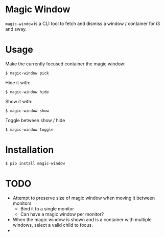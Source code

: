 # Magic Window
`magic-window` is a CLI tool to fetch and dismiss a window / container for i3 and sway.

# Usage
Make the currently focused container the magic window:
```
$ magic-window pick
```
Hide it with:
```
$ magic-window hide
```
Show it with:
```
$ magic-window show
```
Toggle between show / hide
```
$ magic-window toggle
```

# Installation
```
$ pip install magic-window
```


# TODO
- Attempt to preserve size of magic window when moving it between monitors
  - Bind it to a single monitor
  - Can have a magic window per monitor?
- When the magic window is shown and is a container with multiple windows, select a valid child to focus.
-